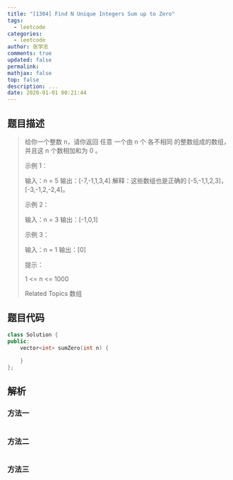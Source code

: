 ```yaml
---
title: "[1304] Find N Unique Integers Sum up to Zero"
tags:
  - leetcode
categories:
  - leetcode
author: 张学志
comments: true
updated: false
permalink:
mathjax: false
top: false
description: ...
date: 2020-01-01 00:21:44
---
```


## 题目描述

> 给你一个整数 n，请你返回 任意 一个由 n 个 各不相同 的整数组成的数组，并且这 n 个数相加和为 0 。 
> 
> 
> 
> 示例 1： 
> 
> 输入：n = 5
> 输出：[-7,-1,1,3,4]
> 解释：这些数组也是正确的 [-5,-1,1,2,3]，[-3,-1,2,-2,4]。
> 
> 
> 示例 2： 
> 
> 输入：n = 3
> 输出：[-1,0,1]
> 
> 
> 示例 3： 
> 
> 输入：n = 1
> 输出：[0]
> 
> 
> 
> 
> 提示： 
> 
> 
> 1 <= n <= 1000 
> 
> Related Topics 数组

## 题目代码

```cpp
class Solution {
public:
    vector<int> sumZero(int n) {
        
    }
};
```

## 解析

### 方法一

```cpp

```

### 方法二

```cpp

```

### 方法三

```cpp

```

